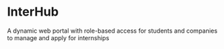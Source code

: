 # InterHub
A dynamic web portal with role-based access for students and companies to manage and apply for internships
